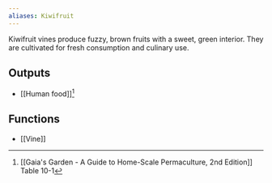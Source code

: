 ```yaml
---
aliases: Kiwifruit
---
```

Kiwifruit vines produce fuzzy, brown fruits with a sweet, green interior. They are cultivated for fresh consumption and culinary use.
## Outputs
- [[Human food]][^1]
## Functions
- [[Vine]]

[^1]: [[Gaia's Garden - A Guide to Home-Scale Permaculture, 2nd Edition]] Table 10-1
